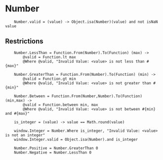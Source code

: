 # Number

		
		Number.valid = (value) -> Object.isa(Number)(value) and not isNaN value
	

## Restrictions

		
		Number.LessThan = Function.From(Number).To(Function) (max) ->
			@valid = Function.lt max
			@Where @valid, "Invalid Value: <value> is not less than #{max}"
			
		Number.GreaterThan = Function.From(Number).To(Function) (min) ->
			@valid = Function.gt min
			@Where @valid, "Invalid Value: <value> is not greater than #{min}"
	
		Number.Between = Function.From(Number,Number).To(Function) (min,max) ->
			@valid = Function.between min, max
			@Where @valid, "Invalid Value: <value> is not between #{min} and #{max}"
	
		is_integer = (value) -> value == Math.round(value)
	
		window.Integer = Number.Where is_integer, "Invalid Value: <value> is not an integer"
		window.Integer.valid = Object.isa(Number).and is_integer
	
		Number.Positive = Number.GreaterThan 0
		Number.Negative = Number.LessThan 0
		
